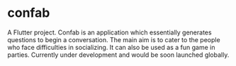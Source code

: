 # confab
A Flutter project.
Confab is an application which essentially generates questions to begin a conversation. The main aim is to cater to the people who face difficulties in socializing. It can also be used as a fun game in parties. Currently under development and would be soon launched globally.
